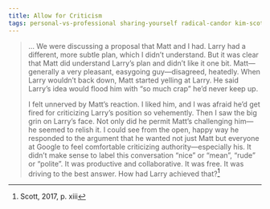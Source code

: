 ```yaml
---
title: Allow for Criticism
tags: personal-vs-professional sharing-yourself radical-candor kim-scott
---
```


> … We were discussing a proposal that Matt and I had. Larry had a different, more subtle plan, which I didn’t understand. But it was clear that Matt did understand Larry’s plan and didn’t like it one bit. Matt—generally a very pleasant, easygoing guy—disagreed, heatedly. When Larry wouldn’t back down, Matt started yelling at Larry. He said Larry’s idea would flood him with “so much crap” he’d never keep up.
>
> I felt unnerved by Matt’s reaction. I liked him, and I was afraid he’d get fired for criticizing Larry’s position so vehemently. Then I saw the big grin on Larry’s face. Not only did he permit Matt’s challenging him—he seemed to relish it. I could see from the open, happy way he responded to the argument that he wanted not just Matt but everyone at Google to feel comfortable criticizing authority—especially his. It didn’t make sense to label this conversation “nice” or “mean”, “rude” or “polite”. It was productive and collaborative. It was free. It was driving to the best answer. How had Larry achieved that?[^introduction]

[^introduction]: Scott, 2017, p. xiii
